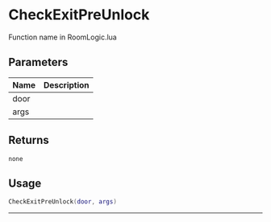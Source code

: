 # CheckExitPreUnlock

Function name in RoomLogic.lua

## Parameters

| Name | Description |
| ---- | ----------- |
| door |             |
| args |             |

## Returns

`none`

## Usage

```lua
CheckExitPreUnlock(door, args)
```

---
